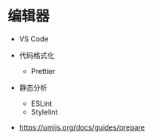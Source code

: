 # 编辑器

- VS Code
- 代码格式化
  - Prettier
- 静态分析
  - ESLint
  - Stylelint

- https://umijs.org/docs/guides/prepare
